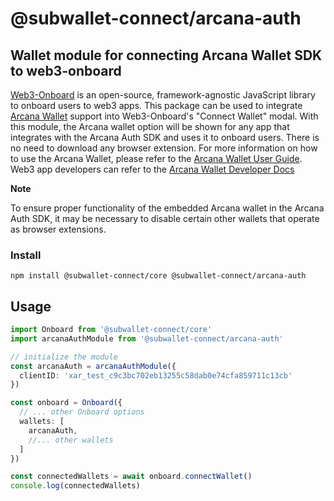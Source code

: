 # @subwallet-connect/arcana-auth

## Wallet module for connecting Arcana Wallet SDK to web3-onboard

[Web3-Onboard](https://onboard.blocknative.com/) is an open-source, framework-agnostic JavaScript library to onboard users to web3 apps. This package can be used to integrate [Arcana Wallet](https://docs.arcana.network/concepts/anwallet/index.html) support into Web3-Onboard's "Connect Wallet" modal. With this module, the Arcana wallet option will be shown for any app that integrates with the Arcana Auth SDK and uses it to onboard users. There is no need to download any browser extension. For more information on how to use the Arcana Wallet, please refer to the [Arcana Wallet User Guide](https://docs.arcana.network/user-guides/wallet-ui/index.html). Web3 app developers can refer to the [Arcana Wallet Developer Docs](https://docs.arcana.network/auth-quick-start.html)

**Note**

To ensure proper functionality of the embedded Arcana wallet in the Arcana Auth SDK, it may be necessary to disable certain other wallets that operate as browser extensions.

### Install

`npm install @subwallet-connect/core @subwallet-connect/arcana-auth`

## Usage

```typescript
import Onboard from '@subwallet-connect/core'
import arcanaAuthModule from '@subwallet-connect/arcana-auth'

// initialize the module
const arcanaAuth = arcanaAuthModule({
  clientID: 'xar_test_c9c3bc702eb13255c58dab0e74cfa859711c13cb'
})

const onboard = Onboard({
  // ... other Onboard options
  wallets: [
    arcanaAuth,
    //... other wallets
  ]
})

const connectedWallets = await onboard.connectWallet()
console.log(connectedWallets)
```
